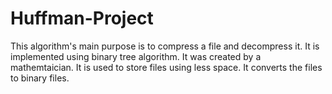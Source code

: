 # Huffman-Project
This algorithm's main purpose is to compress a file and decompress it. It is implemented using binary tree algorithm. It was created by a mathemtaician. It is used to store files using less space. It converts the files to binary files.

